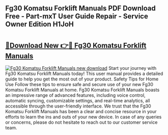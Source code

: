 ## Fg30 Komatsu Forklift Manuals PDF Download Free - Part-mxT User Guide Repair - Service Owner Edition H1JoH

# <h2><a href="http://bc48140.oget.top/?id=Fg30+Komatsu+Forklift+Manuals">🔗Download New 👉🔴 Fg30 Komatsu Forklift Manuals</a></h2>

[![Fg30 Komatsu Forklift Manuals new download](https://i.imgur.com/5g1atiW.png)](http://bc48140.oget.top/?id=Fg30+Komatsu+Forklift+Manuals)
Start your journey with Fg30 Komatsu Forklift Manuals today! This user manual provides a detailed guide to help you get the most out of your product. Safety Tips for Home Use Follow these tips to ensure safe and secure use of your new Fg30 Komatsu Forklift Manuals at home. Fg30 Komatsu Forklift Manuals boasts an impressive range of advanced features, including voice control, automatic syncing, customizable settings, and real-time analytics, all accessible through the user-friendly interface. We trust that the Fg30 Komatsu Forklift Manuals has been a clear and concise resource in your efforts to learn the ins and outs of your new device. In case of any queries or concerns, please do not hesitate to reach out to our customer service team.
